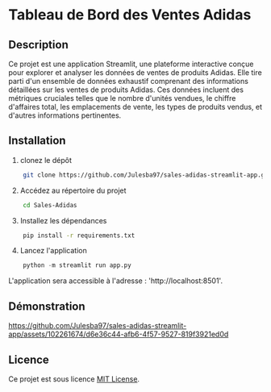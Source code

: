 # Tableau de Bord des Ventes Adidas
## Description
Ce projet est une application Streamlit, une plateforme interactive conçue pour explorer et analyser les données de ventes de produits Adidas. Elle tire parti d'un ensemble de données exhaustif comprenant des informations détaillées sur les ventes de produits Adidas. Ces données incluent des métriques cruciales telles que le nombre d'unités vendues, le chiffre d'affaires total, les emplacements de vente, les types de produits vendus, et d'autres informations pertinentes.

## Installation
1. clonez le dépôt
```bash
    git clone https://github.com/Julesba97/sales-adidas-streamlit-app.git
```
2. Accédez au répertoire du projet 
```bash
    cd Sales-Adidas
```
3. Installez les dépendances
```bash
    pip install -r requirements.txt
```
4. Lancez l'application
```python
    python -m streamlit run app.py
```
L'application sera accessible à l'adresse : 'http://localhost:8501'.

## Démonstration
https://github.com/Julesba97/sales-adidas-streamlit-app/assets/102261674/d6e36c44-afb6-4f57-9527-819f3921ed0d



## Licence 
Ce projet est sous licence [MIT License](./LICENSE).
